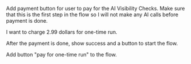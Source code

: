 Add payment button for user to pay for the AI Visibility Checks. Make sure that this is the first step in the flow so I will not make any AI calls before payment is done.

I want to charge 2.99 dollars for one-time run.

After the payment is done, show success and a button to start the flow.

Add button "pay for one-time run" to the flow.
